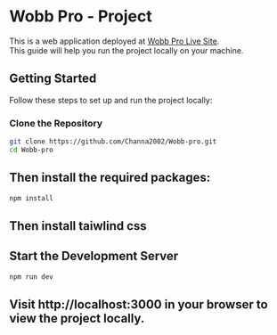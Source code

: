 # Wobb Pro - Project

This is a web application deployed at [Wobb Pro Live Site](https://wobb-pro-channas-projects-14a17baf.vercel.app/).  
This guide will help you run the project locally on your machine.

## Getting Started

Follow these steps to set up and run the project locally:

### Clone the Repository
```bash
git clone https://github.com/Channa2002/Wobb-pro.git
cd Wobb-pro
```

## Then install the required packages:
```bash
npm install
```

## Then install taiwlind css


## Start the Development Server
``` bash
npm run dev
```

## Visit http://localhost:3000 in your browser to view the project locally.



